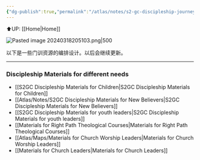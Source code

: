```yaml
---
{"dg-publish":true,"permalink":"/atlas/notes/s2-gc-discipleship-journey/"}
---
```


⬆️UP: [[Home\|Home]]

![Pasted image 20240318205103.png|500](/img/user/Atlas/Utility/Images/Pasted%20image%2020240318205103.png)

以下是一些门训资源的编排设计。以后会继续更新。

---
### Discipleship Materials for different needs
- [[S2GC Discipleship Materials for Children\|S2GC Discipleship Materials for Children]]
- [[Atlas/Notes/S2GC Discipleship Materials for New Believers\|S2GC Discipleship Materials for New Believers]]
- [[S2GC Discipleship Materials for youth leaders\|S2GC Discipleship Materials for youth leaders]]
- [[Materials for Right Path Theological Courses\|Materials for Right Path Theological Courses]]
- [[Atlas/Maps/Materials for Church Worship Leaders\|Materials for Church Worship Leaders]]
- [[Materials for Church Leaders\|Materials for Church Leaders]]

